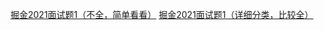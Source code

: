 [掘金2021面试题1（不全，简单看看）](https://juejin.cn/post/6989422484722286600?from=main_page)
[掘金2021面试题1（详细分类，比较全）](https://juejin.cn/post/6989422484722286600?from=main_page)